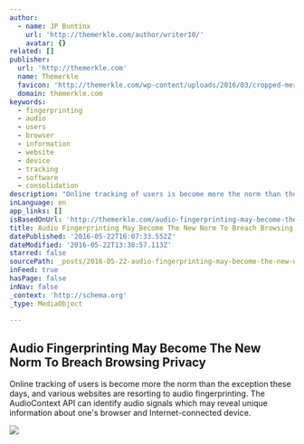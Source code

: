 ```yaml
---
author:
  - name: JP Buntinx
    url: 'http://themerkle.com/author/writer10/'
    avatar: {}
related: []
publisher:
  url: 'http://themerkle.com'
  name: Themerkle
  favicon: 'http://themerkle.com/wp-content/uploads/2016/03/cropped-merkle-white-1-192x192.png'
  domain: themerkle.com
keywords:
  - fingerprinting
  - audio
  - users
  - browser
  - information
  - website
  - device
  - tracking
  - software
  - consolidation
description: "Online tracking of users is become more the norm than the exception these days, and various websites are resorting to audio fingerprinting. The AudioContext API can identify audio signals which may reveal unique information about one's browser and Internet-connected device."
inLanguage: en
app_links: []
isBasedOnUrl: 'http://themerkle.com/audio-fingerprinting-may-become-the-new-norm-to-breach-browsing-privacy/'
title: Audio Fingerprinting May Become The New Norm To Breach Browsing Privacy
datePublished: '2016-05-22T16:07:33.552Z'
dateModified: '2016-05-22T13:38:57.113Z'
starred: false
sourcePath: _posts/2016-05-22-audio-fingerprinting-may-become-the-new-norm-to-breach-brows.md
inFeed: true
hasPage: false
inNav: false
_context: 'http://schema.org'
_type: MediaObject

---
```

<article style=""><h1>Audio Fingerprinting May Become The New Norm To Breach Browsing Privacy</h1><p>Online tracking of users is become more the norm than the exception these days, and various websites are resorting to audio fingerprinting. The AudioContext API can identify audio signals which may reveal unique information about one's browser and Internet-connected device.</p><img src="http://themerkle.com/wp-content/uploads/2016/05/shutterstock_385566361.jpg" /></article>